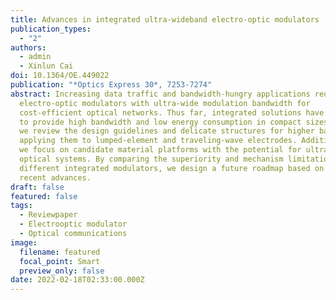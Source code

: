 ```yaml
---
title: Advances in integrated ultra-wideband electro-optic modulators
publication_types:
  - "2"
authors:
  - admin
  - Xinlun Cai
doi: 10.1364/OE.449022
publication: "*Optics Express 30*, 7253-7274"
abstract: Increasing data traffic and bandwidth-hungry applications require
  electro-optic modulators with ultra-wide modulation bandwidth for
  cost-efficient optical networks. Thus far, integrated solutions have emerged
  to provide high bandwidth and low energy consumption in compact sizes. Here,
  we review the design guidelines and delicate structures for higher bandwidth,
  applying them to lumped-element and traveling-wave electrodes. Additionally,
  we focus on candidate material platforms with the potential for ultra-wideband
  optical systems. By comparing the superiority and mechanism limitations of
  different integrated modulators, we design a future roadmap based on the
  recent advances.
draft: false
featured: false
tags:
  - Reviewpaper
  - Electrooptic modulator
  - Optical communications
image:
  filename: featured
  focal_point: Smart
  preview_only: false
date: 2022-02-18T02:33:00.000Z
---
```

